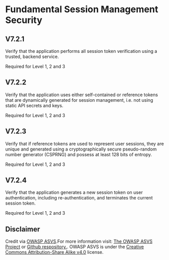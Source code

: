 # Fundamental Session Management Security
## V7.2.1
Verify that the application performs all session token verification using a trusted, backend service.
Required for Level 1, 2 and 3
## V7.2.2
Verify that the application uses either self-contained or reference tokens that are dynamically generated for session management, i.e. not using static API secrets and keys.
Required for Level 1, 2 and 3
## V7.2.3
Verify that if reference tokens are used to represent user sessions, they are unique and generated using a cryptographically secure pseudo-random number generator (CSPRNG) and possess at least 128 bits of entropy.
Required for Level 1, 2 and 3
## V7.2.4
Verify that the application generates a new session token on user authentication, including re-authentication, and terminates the current session token.
Required for Level 1, 2 and 3
## Disclaimer
Credit via [OWASP ASVS](https://owasp.org/www-project-application-security-verification-standard/).For more information visit: [The OWASP ASVS Project](https://owasp.org/www-project-application-security-verification-standard/) or [Github respository.](https://github.com/OWASP/ASVS). OWASP ASVS is under the [Creative Commons Attribution-Share Alike v4.0](https://github.com/OWASP/ASVS/blob/v5.0.0/LICENSE.md) license.
